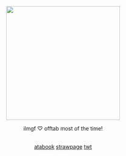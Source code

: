 
<p align="center">
<img width=300 src="https://files.catbox.moe/fv5fzq.png"
</p>

<p align="center">
ilmgf ♡ offtab most of the time!
</p>

<p align="center">
<br> <a href="https://vivisua.atabook.org/" target="_blank">atabook</a> <a href="https://heavenlygarden.straw.page" target="_blank">strawpage</a> <a href="https://x.com/dearmysua" target="_blank">twt</a>
</p>
